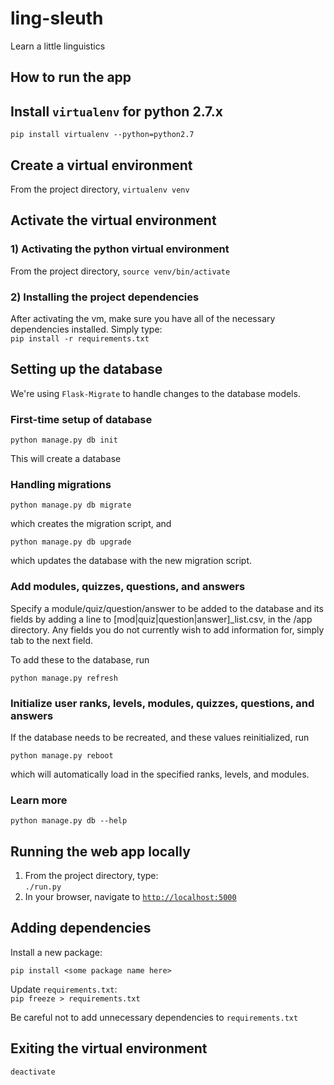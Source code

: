 # ling-sleuth
Learn a little linguistics
## How to run the app
## Install `virtualenv` for python 2.7.x

`pip install virtualenv --python=python2.7`

## Create a virtual environment

From the project directory, `virtualenv venv`
## Activate the virtual environment
### 1) Activating the python virtual environment  

From the project directory, `source venv/bin/activate`

### 2) Installing the project dependencies

After activating the vm, make sure you have all of the necessary dependencies installed.  Simply type:  
`pip install -r requirements.txt`

## Setting up the database

We're using `Flask-Migrate` to handle changes to the database models.

### First-time setup of database

`python manage.py db init`

This will create a database

### Handling migrations

`python manage.py db migrate`

which creates the migration script, and

`python manage.py db upgrade`

which updates the database with the new migration script.

### Add modules, quizzes, questions, and answers

Specify a module/quiz/question/answer to be added to the database and its fields by adding a line to [mod|quiz|question|answer]_list.csv, in the /app directory. Any fields you do not currently wish to add information for, simply tab to the next field.

To add these to the database, run

`python manage.py refresh`

### Initialize user ranks, levels, modules, quizzes, questions, and answers

If the database needs to be recreated, and these values reinitialized, run

`python manage.py reboot`

which will automatically load in the specified ranks, levels, and modules.

### Learn more

`python manage.py db --help`

## Running the web app locally

  1. From the project directory, type:  
`./run.py`  
  2. In your browser, navigate to [`http://localhost:5000`](http://localhost:5000)

## Adding dependencies

Install a new package:  

`pip install <some package name here>`

Update `requirements.txt`:  
`pip freeze > requirements.txt`

Be careful not to add unnecessary dependencies to `requirements.txt`

## Exiting the virtual environment

`deactivate`
